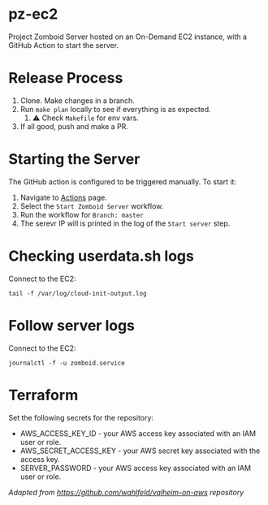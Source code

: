 # pz-ec2

Project Zomboid Server hosted on an On-Demand EC2 instance, with a GitHub Action to start the server.

# Release Process
1. Clone. Make changes in a branch.
2. Run `make plan` locally to see if everything is as expected. 
    1. ⚠ Check `Makefile` for env vars.
3. If all good, push and make a PR.

# Starting the Server

The GitHub action is configured to be triggered manually. To start it:

1. Navigate to [Actions](https://github.com/kpodkov/pz-ec2/actions) page.
2. Select the `Start Zomboid Server` workflow.
3. Run the workflow for `Branch: master`
4. The serevr IP will is printed in the log of the `Start server` step.

# Checking userdata.sh logs
Connect to the EC2:

```shell
tail -f /var/log/cloud-init-output.log
```


# Follow server logs
Connect to the EC2:

```shell
journalctl -f -u zomboid.service
```


# Terraform

Set the following secrets for the repository:

- AWS_ACCESS_KEY_ID - your AWS access key associated with an IAM user or role.
- AWS_SECRET_ACCESS_KEY - your AWS  secret key associated with the access key.
- SERVER_PASSWORD - your AWS access key associated with an IAM user or role.

_Adapted from https://github.com/wahlfeld/valheim-on-aws repository_